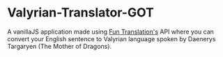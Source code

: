 # Valyrian-Translator-GOT
A vanillaJS application made using [Fun Translation's](https://funtranslations.com/) API where you can convert your English sentence to Valyrian language spoken by Daenerys Targaryen (The Mother of Dragons).
